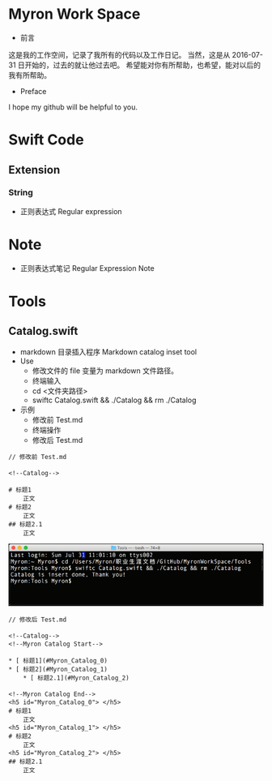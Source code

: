 
# Myron Work Space

* 前言

这是我的工作空间，记录了我所有的代码以及工作日记。
当然，这是从 2016-07-31 日开始的，过去的就让他过去吧。
希望能对你有所帮助，也希望，能对以后的我有所帮助。

* Preface

I hope my github will be helpful to you.

# Swift Code

## Extension

### String

* 正则表达式 Regular expression

# Note

* 正则表达式笔记 Regular Expression Note

# Tools

## Catalog.swift

* markdown 目录插入程序 Markdown catalog inset tool
* Use
    * 修改文件的 file 变量为 markdown 文件路径。
    * 终端输入
    * cd <文件夹路径>
    * swiftc Catalog.swift && ./Catalog && rm ./Catalog
* 示例
    * 修改前 Test.md
    * 终端操作
    * 修改后 Test.md
    
```
// 修改前 Test.md

<!--Catalog-->

# 标题1
    正文
# 标题2
    正文
## 标题2.1
    正文
```

![](https://github.com/huangmubin/MyronWorkSpace/blob/master/Image/屏幕快照%202016-07-31%20上午11.02.25.png?raw=true)


```
// 修改后 Test.md

<!--Catalog-->
<!--Myron Catalog Start-->

* [ 标题1](#Myron_Catalog_0)
* [ 标题2](#Myron_Catalog_1)
    * [ 标题2.1](#Myron_Catalog_2)

<!--Myron Catalog End-->
<h5 id="Myron_Catalog_0"> </h5>
# 标题1
    正文
<h5 id="Myron_Catalog_1"> </h5>
# 标题2
    正文
<h5 id="Myron_Catalog_2"> </h5>
## 标题2.1
    正文
```

